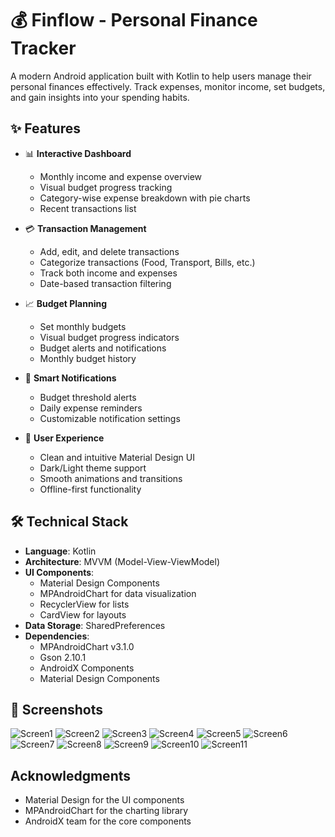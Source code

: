 # 💰 Finflow - Personal Finance Tracker

A modern Android application built with Kotlin to help users manage their personal finances effectively. Track expenses, monitor income, set budgets, and gain insights into your spending habits.

## ✨ Features

- 📊 **Interactive Dashboard**
  - Monthly income and expense overview
  - Visual budget progress tracking
  - Category-wise expense breakdown with pie charts
  - Recent transactions list

- 💳 **Transaction Management**
  - Add, edit, and delete transactions
  - Categorize transactions (Food, Transport, Bills, etc.)
  - Track both income and expenses
  - Date-based transaction filtering

- 📈 **Budget Planning**
  - Set monthly budgets
  - Visual budget progress indicators
  - Budget alerts and notifications
  - Monthly budget history

- 🔔 **Smart Notifications**
  - Budget threshold alerts
  - Daily expense reminders
  - Customizable notification settings

- 🎨 **User Experience**
  - Clean and intuitive Material Design UI
  - Dark/Light theme support
  - Smooth animations and transitions
  - Offline-first functionality

## 🛠️ Technical Stack

- **Language**: Kotlin
- **Architecture**: MVVM (Model-View-ViewModel)
- **UI Components**: 
  - Material Design Components
  - MPAndroidChart for data visualization
  - RecyclerView for lists
  - CardView for layouts
- **Data Storage**: SharedPreferences
- **Dependencies**:
  - MPAndroidChart v3.1.0
  - Gson 2.10.1
  - AndroidX Components
  - Material Design Components

## 📱 Screenshots

![Screen1](https://github.com/user-attachments/assets/65be28c9-5495-4578-8d06-f77c1a7271f9)
![Screen2](https://github.com/user-attachments/assets/7826b3d9-f27c-4945-ba69-70f1ddaf31bc)
![Screen3](https://github.com/user-attachments/assets/e506aafd-1d3d-49b6-8d7a-e6edd4be2105)
![Screen4](https://github.com/user-attachments/assets/da9815f0-22d3-4a17-bae1-f709b56c08d0)
![Screen5](https://github.com/user-attachments/assets/fb738e49-37bd-4311-9be7-2704b71152ab)
![Screen6](https://github.com/user-attachments/assets/73112410-9e5a-403a-a531-bd3ef5ae654e)
![Screen7](https://github.com/user-attachments/assets/1b1d013f-79af-4923-b33f-9027d22a972d)
![Screen8](https://github.com/user-attachments/assets/bfdf2546-6fe9-4d25-817f-a04cdd4af667)
![Screen9](https://github.com/user-attachments/assets/b0034129-5d67-4869-b8d0-5efd3f5878b9)
![Screen10](https://github.com/user-attachments/assets/e2e91467-e5af-490e-af32-c73633515fad)
![Screen11](https://github.com/user-attachments/assets/65ccbdbd-e7a3-4cf0-a046-0685ada4e7af)






##  Acknowledgments

* Material Design for the UI components
* MPAndroidChart for the charting library
* AndroidX team for the core components

